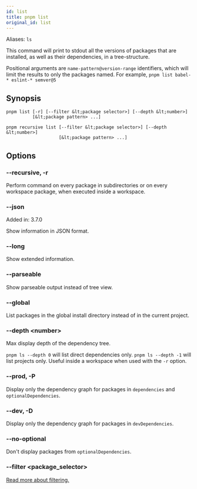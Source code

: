 ```yaml
---
id: list
title: pnpm list
original_id: list
---
```


Aliases: `ls`

This command will print to stdout all the versions of packages that are installed, as well as their dependencies, in a tree-structure.

Positional arguments are `name-pattern@version-range` identifiers, which will limit the results to only the packages named.
For example, `pnpm list babel-* eslint-* semver@5`

## Synopsis

```text
pnpm list [-r] [--filter &lt;package selector>] [--depth &lt;number>]
          [&lt;package pattern> ...]

pnpm recursive list [--filter &lt;package selector>] [--depth &lt;number>]
                    [&lt;package pattern> ...]
```

## Options

### --recursive, -r

Perform command on every package in subdirectories
or on every workspace package, when executed inside a workspace.

### --json

Added in: 3.7.0

Show information in JSON format.

### --long

Show extended information.

### --parseable

Show parseable output instead of tree view.

### --global

List packages in the global install directory instead of in the current project.

### --depth &lt;number>

Max display depth of the dependency tree.

`pnpm ls --depth 0` will list direct dependencies only.
`pnpm ls --depth -1` will list projects only. Useful inside a workspace when used with the `-r` option.

### --prod, -P

Display only the dependency graph for packages in `dependencies` and `optionalDependencies`.

### --dev, -D

Display only the dependency graph for packages in `devDependencies`.

### --no-optional

Don't display packages from `optionalDependencies`.

### --filter &lt;package_selector>

[Read more about filtering.](../filtering)
